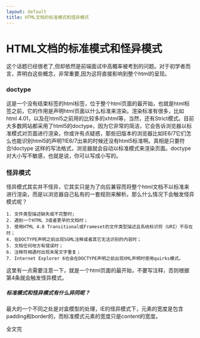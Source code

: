 ```yaml
---
layout: default
title: HTML文档的标准模式和怪异模式
---
```

HTML文档的标准模式和怪异模式
=========================

这个话题已经很老了,但却依然是前端面试中高概率被考到的问题。对于初学者而言，弄明白这些概念，非常重要,因为这将直接影响到整个html的呈现。

### doctype

这是一个没有结束标签的html标签，位于整个html页面的最开始，也就是html标签之前，它的作用是声明html页面以什么标准来渲染。渲染标准有很多，比如html 4.01，以及在html5之前用的比较多的xhtml等，当然，还有Strict模式。目前大多数网站都采用了html5的doctype，因为它非常的简洁，它会告诉浏览器以标准模式对页面进行渲染，你或许有点疑惑，那些旧版本的浏览器比如IE6/7它们怎么也能识别html5的声明?IE6/7出来的时候还没有html5标准啊。真相是只要符合!doctype 这样的写法格式，浏览器就会自动以标准模式来渲染页面。doctype对大小写不敏感，也就是说，你可以写成小写的。

### 怪异模式

怪异模式其实并不怪异，它其实只是为了向后兼容而将整个html文档不以标准来进行渲染，而是以浏览器自己私有的一套规则来解析。那么什么情况下会触发怪异模式呢？

    1. 文件类型描述缺失或不完整时;
    2. 遇到一个HTML 3或者更早的文档时；
    3. 使用HTML 4.0 Transitional或Frameset的文件类型描述且系统标识符（URI）不存在时；
    4. 在DOCTYPE声明之前出现SGML注释或者其它无法识别的内容时；
    5. 文档任何地方有错误时；
    6. 注释符相遇时出现末尾文字重复；
    7. Internet Explorer 6也会在DOCTYPE声明之前出现XML声明时使用quirks模式。

这里有一点需要注意一下，就是一个html页面的最开始，不要写注释，否则根据第4条就会触发怪异模式。

##### 标准模式和怪异模式有什么异同呢？

最大的一个不同之处是对盒模型的处理，IE的怪异模式下，元素的宽度是包含padding和border的，而标准模式元素的宽度只是content的宽度。

全文完